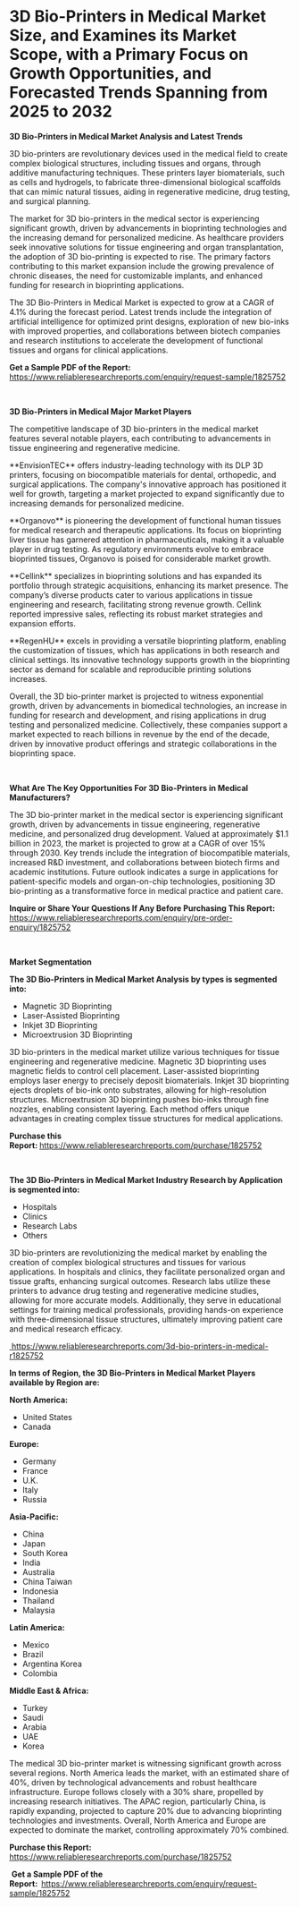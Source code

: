 <p><h1>3D Bio-Printers in Medical Market Size, and Examines its Market Scope, with a Primary Focus on Growth Opportunities, and Forecasted Trends Spanning from 2025 to 2032</h1></p><p><strong>3D Bio-Printers in Medical Market Analysis and Latest Trends</strong></p>
<p><p>3D bio-printers are revolutionary devices used in the medical field to create complex biological structures, including tissues and organs, through additive manufacturing techniques. These printers layer biomaterials, such as cells and hydrogels, to fabricate three-dimensional biological scaffolds that can mimic natural tissues, aiding in regenerative medicine, drug testing, and surgical planning. </p><p>The market for 3D bio-printers in the medical sector is experiencing significant growth, driven by advancements in bioprinting technologies and the increasing demand for personalized medicine. As healthcare providers seek innovative solutions for tissue engineering and organ transplantation, the adoption of 3D bio-printing is expected to rise. The primary factors contributing to this market expansion include the growing prevalence of chronic diseases, the need for customizable implants, and enhanced funding for research in bioprinting applications.</p><p>The 3D Bio-Printers in Medical Market is expected to grow at a CAGR of 4.1% during the forecast period. Latest trends include the integration of artificial intelligence for optimized print designs, exploration of new bio-inks with improved properties, and collaborations between biotech companies and research institutions to accelerate the development of functional tissues and organs for clinical applications.</p></p>
<p><strong>Get a Sample PDF of the Report:&nbsp;</strong> <a href="https://www.reliableresearchreports.com/enquiry/request-sample/1825752?utm_campaign=2098&utm_medium=2&utm_source=Github&utm_content=ia&utm_term=14042025&utm_id=3d-bio-printers-in-medical">https://www.reliableresearchreports.com/enquiry/request-sample/1825752</a></p>
<p>&nbsp;</p>
<p><strong>3D Bio-Printers in Medical Major Market Players</strong></p>
<p><p>The competitive landscape of 3D bio-printers in the medical market features several notable players, each contributing to advancements in tissue engineering and regenerative medicine. </p><p>**EnvisionTEC** offers industry-leading technology with its DLP 3D printers, focusing on biocompatible materials for dental, orthopedic, and surgical applications. The company's innovative approach has positioned it well for growth, targeting a market projected to expand significantly due to increasing demands for personalized medicine.</p><p>**Organovo** is pioneering the development of functional human tissues for medical research and therapeutic applications. Its focus on bioprinting liver tissue has garnered attention in pharmaceuticals, making it a valuable player in drug testing. As regulatory environments evolve to embrace bioprinted tissues, Organovo is poised for considerable market growth.</p><p>**Cellink** specializes in bioprinting solutions and has expanded its portfolio through strategic acquisitions, enhancing its market presence. The company’s diverse products cater to various applications in tissue engineering and research, facilitating strong revenue growth. Cellink reported impressive sales, reflecting its robust market strategies and expansion efforts.</p><p>**RegenHU** excels in providing a versatile bioprinting platform, enabling the customization of tissues, which has applications in both research and clinical settings. Its innovative technology supports growth in the bioprinting sector as demand for scalable and reproducible printing solutions increases.</p><p>Overall, the 3D bio-printer market is projected to witness exponential growth, driven by advancements in biomedical technologies, an increase in funding for research and development, and rising applications in drug testing and personalized medicine. Collectively, these companies support a market expected to reach billions in revenue by the end of the decade, driven by innovative product offerings and strategic collaborations in the bioprinting space.</p></p>
<p>&nbsp;</p>
<p><strong>What Are The Key Opportunities For 3D Bio-Printers in Medical Manufacturers?</strong></p>
<p><p>The 3D bio-printer market in the medical sector is experiencing significant growth, driven by advancements in tissue engineering, regenerative medicine, and personalized drug development. Valued at approximately $1.1 billion in 2023, the market is projected to grow at a CAGR of over 15% through 2030. Key trends include the integration of biocompatible materials, increased R&D investment, and collaborations between biotech firms and academic institutions. Future outlook indicates a surge in applications for patient-specific models and organ-on-chip technologies, positioning 3D bio-printing as a transformative force in medical practice and patient care.</p></p>
<p><strong>Inquire or Share Your Questions If Any Before Purchasing This Report:</strong> <a href="https://www.reliableresearchreports.com/enquiry/pre-order-enquiry/1825752?utm_campaign=2098&utm_medium=2&utm_source=Github&utm_content=ia&utm_term=14042025&utm_id=3d-bio-printers-in-medical">https://www.reliableresearchreports.com/enquiry/pre-order-enquiry/1825752</a></p>
<p>&nbsp;</p>
<p><strong>Market Segmentation</strong></p>
<p><strong>The 3D Bio-Printers in Medical Market Analysis by types is segmented into:</strong></p>
<p><ul><li>Magnetic 3D Bioprinting</li><li>Laser-Assisted Bioprinting</li><li>Inkjet 3D Bioprinting</li><li>Microextrusion 3D Bioprinting</li></ul></p>
<p><p>3D bio-printers in the medical market utilize various techniques for tissue engineering and regenerative medicine. Magnetic 3D bioprinting uses magnetic fields to control cell placement. Laser-assisted bioprinting employs laser energy to precisely deposit biomaterials. Inkjet 3D bioprinting ejects droplets of bio-ink onto substrates, allowing for high-resolution structures. Microextrusion 3D bioprinting pushes bio-inks through fine nozzles, enabling consistent layering. Each method offers unique advantages in creating complex tissue structures for medical applications.</p></p>
<p><strong>Purchase this Report:&nbsp;</strong><a href="https://www.reliableresearchreports.com/purchase/1825752?utm_campaign=2098&utm_medium=2&utm_source=Github&utm_content=ia&utm_term=14042025&utm_id=3d-bio-printers-in-medical">https://www.reliableresearchreports.com/purchase/1825752</a></p>
<p>&nbsp;</p>
<p><strong>The 3D Bio-Printers in Medical Market Industry Research by Application is segmented into:</strong></p>
<p><ul><li>Hospitals</li><li>Clinics</li><li>Research Labs</li><li>Others</li></ul></p>
<p><p>3D bio-printers are revolutionizing the medical market by enabling the creation of complex biological structures and tissues for various applications. In hospitals and clinics, they facilitate personalized organ and tissue grafts, enhancing surgical outcomes. Research labs utilize these printers to advance drug testing and regenerative medicine studies, allowing for more accurate models. Additionally, they serve in educational settings for training medical professionals, providing hands-on experience with three-dimensional tissue structures, ultimately improving patient care and medical research efficacy.</p></p>
<p><a href="https://www.reliableresearchreports.com/3d-bio-printers-in-medical-r1825752?utm_campaign=2098&utm_medium=2&utm_source=Github&utm_content=ia&utm_term=14042025&utm_id=3d-bio-printers-in-medical">&nbsp;https://www.reliableresearchreports.com/3d-bio-printers-in-medical-r1825752</a></p>
<p><strong>In terms of Region, the 3D Bio-Printers in Medical Market Players available by Region are:</strong></p>
<p>
    <p> <strong> North America: </strong>
        <ul>
            <li>United States</li>
            <li>Canada</li>
        </ul>
        </p> 
    <p> <strong> Europe: </strong>
        <ul>
            <li>Germany</li>
            <li>France</li>
            <li>U.K.</li>
            <li>Italy</li>
            <li>Russia</li>
        </ul>
        </p> 
    <p> <strong> Asia-Pacific: </strong>
        <ul>
            <li>China</li>
            <li>Japan</li>
            <li>South Korea</li>
            <li>India</li>
            <li>Australia</li>
            <li>China Taiwan</li>
            <li>Indonesia</li>
            <li>Thailand</li>
            <li>Malaysia</li>
        </ul>
        </p> 
    <p> <strong> Latin America: </strong>
        <ul>
            <li>Mexico</li>
            <li>Brazil</li>
            <li>Argentina Korea</li>
            <li>Colombia</li>
        </ul>
        </p> 
    <p> <strong> Middle East & Africa: </strong>
        <ul>
            <li>Turkey</li>
            <li>Saudi</li>
            <li>Arabia</li>
            <li>UAE</li>
            <li>Korea</li>
        </ul>
    </p>
    </p>
<p><p>The medical 3D bio-printer market is witnessing significant growth across several regions. North America leads the market, with an estimated share of 40%, driven by technological advancements and robust healthcare infrastructure. Europe follows closely with a 30% share, propelled by increasing research initiatives. The APAC region, particularly China, is rapidly expanding, projected to capture 20% due to advancing bioprinting technologies and investments. Overall, North America and Europe are expected to dominate the market, controlling approximately 70% combined.</p></p>
<p><strong>Purchase this Report: </strong><a href="https://www.reliableresearchreports.com/purchase/1825752?utm_campaign=2098&utm_medium=2&utm_source=Github&utm_content=ia&utm_term=14042025&utm_id=3d-bio-printers-in-medical">https://www.reliableresearchreports.com/purchase/1825752</a></p>
<p>&nbsp;<strong>Get a Sample PDF of the Report:&nbsp;&nbsp;</strong><a href="https://www.reliableresearchreports.com/enquiry/request-sample/1825752?utm_campaign=2098&utm_medium=2&utm_source=Github&utm_content=ia&utm_term=14042025&utm_id=3d-bio-printers-in-medical">https://www.reliableresearchreports.com/enquiry/request-sample/1825752</a></p>
<p><strong></strong></p>
<p><p></p><p></p><p></p></p>